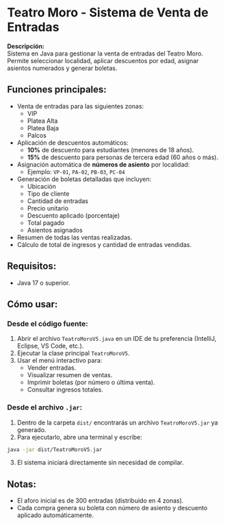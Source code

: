 # Teatro Moro - Sistema de Venta de Entradas

**Descripción:**  
Sistema en Java para gestionar la venta de entradas del Teatro Moro. Permite seleccionar localidad, aplicar descuentos por edad, asignar asientos numerados y generar boletas.

## Funciones principales:

- Venta de entradas para las siguientes zonas:
  - VIP
  - Platea Alta
  - Platea Baja
  - Palcos
- Aplicación de descuentos automáticos:
  - **10%** de descuento para estudiantes (menores de 18 años).
  - **15%** de descuento para personas de tercera edad (60 años o más).
- Asignación automática de **números de asiento** por localidad:
  - Ejemplo: `VP-01`, `PA-02`, `PB-03`, `PC-04`
- Generación de boletas detalladas que incluyen:
  - Ubicación
  - Tipo de cliente
  - Cantidad de entradas
  - Precio unitario
  - Descuento aplicado (porcentaje)
  - Total pagado
  - Asientos asignados
- Resumen de todas las ventas realizadas.
- Cálculo de total de ingresos y cantidad de entradas vendidas.

## Requisitos:

- Java 17 o superior.

## Cómo usar:

### Desde el código fuente:

1. Abrir el archivo `TeatroMoroV5.java` en un IDE de tu preferencia (IntelliJ, Eclipse, VS Code, etc.).
2. Ejecutar la clase principal `TeatroMoroV5`.
3. Usar el menú interactivo para:
   - Vender entradas.
   - Visualizar resumen de ventas.
   - Imprimir boletas (por número o última venta).
   - Consultar ingresos totales.

### Desde el archivo `.jar`:

1. Dentro de la carpeta `dist/` encontrarás un archivo `TeatroMoroV5.jar` ya generado.
2. Para ejecutarlo, abre una terminal y escribe:

```bash
java -jar dist/TeatroMoroV5.jar
```

3. El sistema iniciará directamente sin necesidad de compilar.

## Notas:

- El aforo inicial es de 300 entradas (distribuido en 4 zonas).
- Cada compra genera su boleta con número de asiento y descuento aplicado automáticamente.

